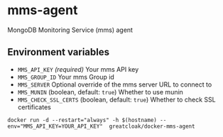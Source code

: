 mms-agent
==========

MongoDB Monitoring Service (mms) agent

Environment variables
---------------------

*  `MMS_API_KEY`  _(required)_ Your mms API key
*  `MMS_GROUP_ID` Your mms Group id
*  `MMS_SERVER`  Optional override of the mms server URL to connect to
*  `MMS_MUNIN`   (boolean, default: `true`)  Whether to use munin
*  `MMS_CHECK_SSL_CERTS` (boolean, default: `true`) Whether to check SSL certificates


`docker run -d --restart="always" -h $(hostname) --env="MMS_API_KEY=YOUR_API_KEY"  greatcloak/docker-mms-agent`